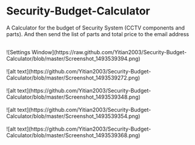 # Security-Budget-Calculator

A Calculator for the budget of Security System (CCTV components and parts). And then send the list of parts and total price to the email address

<br>
![Settings Window](https://raw.github.com/Yitian2003/Security-Budget-Calculator/blob/master/Screenshot_1493539394.png)
</br>
<br>
![alt text](https://github.com/Yitian2003/Security-Budget-Calculator/blob/master/Screenshot_1493539272.png)
</br>
<br>
![alt text](https://github.com/Yitian2003/Security-Budget-Calculator/blob/master/Screenshot_1493539348.png)
</br>
<br>
![alt text](https://github.com/Yitian2003/Security-Budget-Calculator/blob/master/Screenshot_1493539354.png)
</br>
<br>
![alt text](https://github.com/Yitian2003/Security-Budget-Calculator/blob/master/Screenshot_1493539368.png)
</br>
